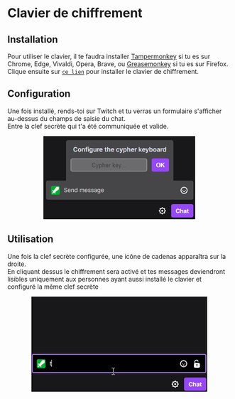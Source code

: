 # Clavier de chiffrement

## Installation
Pour utiliser le clavier, il te faudra installer [Tampermonkey](https://chrome.google.com/webstore/detail/tampermonkey/dhdgffkkebhmkfjojejmpbldmpobfkfo) si tu es sur Chrome, Edge, Vivaldi, Opera, Brave, ou [Greasemonkey](https://addons.mozilla.org/fr/firefox/addon/greasemonkey/) si tu es sur Firefox.\
Clique ensuite sur [`ce lien`](https://github.com/Durss/TwitchCypherKeyboard/raw/main/twitchCyperKeyboard.user.js) pour installer le clavier de chiffrement.

## Configuration
Une fois installé, rends-toi sur Twitch et tu verras un formulaire s'afficher au-dessus du champs de saisie du chat.\
Entre la clef secrète qui t'a été communiquée et valide.
<div align="center"><img src="https://raw.githubusercontent.com/Durss/TwitchCypherKeyboard/main/config.png" alt="config" /></div>

## Utilisation
Une fois la clef secrète configurée, une icône de cadenas apparaîtra sur la droite.\
En cliquant dessus le chiffrement sera activé et tes messages deviendront lisibles uniquement aux personnes ayant aussi installé le clavier et configuré la même clef secrète

<div align="center"><img src="https://raw.githubusercontent.com/Durss/TwitchCypherKeyboard/main/demo.gif" alt="demo" /></div>
